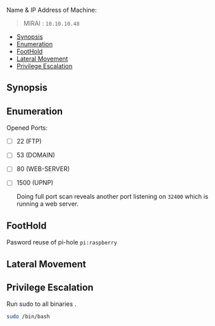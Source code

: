 Name & IP Address of Machine:
> MIRAI : `10.10.10.48`
<!-- TOC -->

- [Synopsis](#synopsis)
- [Enumeration](#enumeration)
- [FootHold](#foothold)
- [Lateral Movement](#lateral-movement)
- [Privilege Escalation](#privilege-escalation)

<!-- /TOC -->



## Synopsis


## Enumeration
Opened Ports: 
- [ ] 22 (FTP)
- [ ] 53 (DOMAIN)
- [ ] 80 (WEB-SERVER)
- [ ] 1500 (UPNP)
  
  Doing full port scan reveals another port listening on `32400` which is running a web server.

## FootHold
Pasword reuse of pi-hole `pi:raspberry`

## Lateral Movement

## Privilege Escalation
Run sudo to all binaries .
```bash
sudo /bin/bash
```




<!-- ## Thank You 
🕉️  -->


<!-- ## Tools Used.
- [ ] . -->